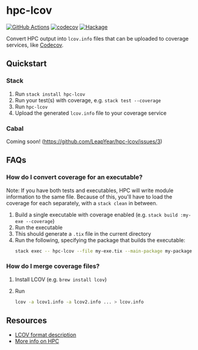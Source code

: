 # hpc-lcov

[![GitHub Actions](https://img.shields.io/github/actions/workflow/status/brandonchinn178/hpc-lcov/ci.yml?branch=main)](https://github.com/brandonchinn178/hpc-lcov/actions?query=branch%3Amain)
[![codecov](https://codecov.io/gh/LeapYear/hpc-lcov/branch/main/graph/badge.svg?token=8TErU2ntw9)](https://codecov.io/gh/LeapYear/hpc-lcov)
[![Hackage](https://img.shields.io/hackage/v/hpc-lcov)](https://hackage.haskell.org/package/hpc-lcov)

Convert HPC output into `lcov.info` files that can be uploaded to coverage
services, like [Codecov](https://codecov.io).

## Quickstart

### Stack

1. Run `stack install hpc-lcov`
1. Run your test(s) with coverage, e.g. `stack test --coverage`
1. Run `hpc-lcov`
1. Upload the generated `lcov.info` file to your coverage service

### Cabal

Coming soon! (https://github.com/LeapYear/hpc-lcov/issues/3)

## FAQs

### How do I convert coverage for an executable?

Note: If you have both tests and executables, HPC will write module information to the same file. Because of this, you'll have to load the coverage for each separately, with a `stack clean` in between.

1. Build a single executable with coverage enabled (e.g. `stack build :my-exe --coverage`)
1. Run the executable
1. This should generate a `.tix` file in the current directory
1. Run the following, specifying the package that builds the executable:
    ```bash
    stack exec -- hpc-lcov --file my-exe.tix --main-package my-package
    ```

### How do I merge coverage files?

1. Install LCOV (e.g. `brew install lcov`)
1. Run

    ```bash
    lcov -a lcov1.info -a lcov2.info ... > lcov.info
    ```

## Resources

* [LCOV format description](http://ltp.sourceforge.net/coverage/lcov/geninfo.1.php)
* [More info on HPC](https://wiki.haskell.org/Haskell_program_coverage)
